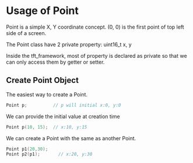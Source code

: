 # Usage of Point

Point is a simple X, Y coordinate concept. (0, 0) is the first point of top left side of a screen.

The Point class have 2 private property: uint16_t x, y

Inside the tft_framework, most of property is declared as private so that we can only access them by getter or setter.

## Create Point Object
The easiest way to create a Point.
```cpp
Point p;          // p will initial x:0, y:0
```
We can provide the initial value at creation time
```cpp
Point p(10, 15);  // x:10, y:15
```
We can create a Point with the same as another Point.
```cpp
Point p1(20,30);
Point p2(p1);       // x:20, y:30
```
